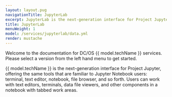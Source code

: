 ```yaml
---
layout: layout.pug
navigationTitle: JupyterLab
excerpt: JupyterLab is the next-generation interface for Project Jupyter.
title: JupyterLab
menuWeight: 1
model: /services/jupyterlab/data.yml
render: mustache
---
```

Welcome to the documentation for DC/OS {{ model.techName }} services. Please select a version from the left hand menu to get started.

{{ model.techName }} is the next-generation interface for Project Jupyter, offering the same tools that are familiar to Jupyter Notebook users: terminal, text editor, notebook, file browser, and so forth. Users can work with text editors, terminals, data file viewers, and other components in a notebook with tabbed work areas.
